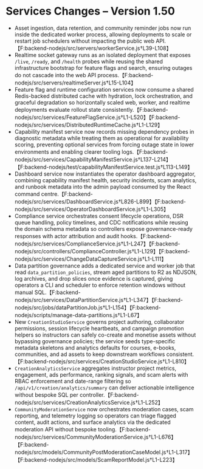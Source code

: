 # Services Changes – Version 1.50

- Asset ingestion, data retention, and community reminder jobs now run inside the dedicated worker process, allowing deployments to scale or restart job schedulers without impacting the public web API.【F:backend-nodejs/src/servers/workerService.js†L39-L108】
- Realtime socket gateway runs as an isolated deployment that exposes `/live`, `/ready`, and `/health` probes while reusing the shared infrastructure bootstrap for feature flags and search, ensuring outages do not cascade into the web API process.【F:backend-nodejs/src/servers/realtimeServer.js†L15-L104】
- Feature flag and runtime configuration services now consume a shared Redis-backed distributed cache with hydration, lock orchestration, and graceful degradation so horizontally scaled web, worker, and realtime deployments evaluate rollout state consistently.【F:backend-nodejs/src/services/FeatureFlagService.js†L1-L520】【F:backend-nodejs/src/services/DistributedRuntimeCache.js†L1-L129】
- Capability manifest service now records missing dependency probes in diagnostic metadata while treating them as operational for availability scoring, preventing optional services from forcing outage state in lower environments and enabling clearer tooling logs.【F:backend-nodejs/src/services/CapabilityManifestService.js†L137-L214】【F:backend-nodejs/test/capabilityManifestService.test.js†L113-L149】
- Dashboard service now instantiates the operator dashboard aggregator, combining capability manifest health, security incidents, scam analytics, and runbook metadata into the admin payload consumed by the React command centre.【F:backend-nodejs/src/services/DashboardService.js†L826-L899】【F:backend-nodejs/src/services/OperatorDashboardService.js†L1-L305】
- Compliance service orchestrates consent lifecycle operations, DSR queue handling, policy timelines, and CDC notifications while reusing the domain schema metadata so controllers expose governance-ready responses with actor attribution and audit hooks.【F:backend-nodejs/src/services/ComplianceService.js†L1-L247】【F:backend-nodejs/src/controllers/ComplianceController.js†L1-L129】【F:backend-nodejs/src/services/ChangeDataCaptureService.js†L1-L111】
- Data partition governance adds a dedicated service and worker job that read `data_partition_policies`, stream aged partitions to R2 as NDJSON, log archives, and drop slices once evidence is captured, giving operators a CLI and scheduler to enforce retention windows without manual SQL.【F:backend-nodejs/src/services/DataPartitionService.js†L1-L347】【F:backend-nodejs/src/jobs/dataPartitionJob.js†L1-L154】【F:backend-nodejs/scripts/manage-data-partitions.js†L1-L67】
- New `CreationStudioService` governs project authoring, collaborator permissions, session lifecycle heartbeats, and campaign promotion helpers so instructors can safely co-create and monetise assets without bypassing governance policies; the service seeds type-specific metadata skeletons and analytics defaults for courses, e-books, communities, and ad assets to keep downstream workflows consistent.【F:backend-nodejs/src/services/CreationStudioService.js†L1-L810】
- `CreationAnalyticsService` aggregates instructor project metrics, engagement, ads performance, ranking signals, and scam alerts with RBAC enforcement and date-range filtering so `/api/v1/creation/analytics/summary` can deliver actionable intelligence without bespoke SQL per controller.【F:backend-nodejs/src/services/CreationAnalyticsService.js†L1-L252】
- `CommunityModerationService` now orchestrates moderation cases, scam reporting, and telemetry logging so operators can triage flagged content, audit actions, and surface analytics via the dedicated moderation API without bespoke tooling.【F:backend-nodejs/src/services/CommunityModerationService.js†L1-L676】【F:backend-nodejs/src/models/CommunityPostModerationCaseModel.js†L1-L317】【F:backend-nodejs/src/models/ScamReportModel.js†L1-L223】
